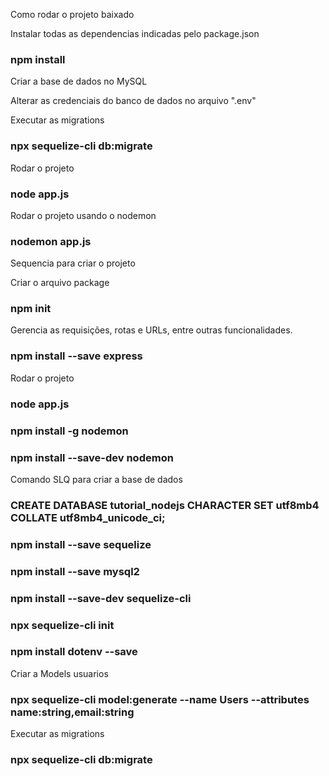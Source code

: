 Como rodar o projeto baixado

Instalar todas as dependencias indicadas pelo package.json

### npm install

Criar a base de dados no MySQL

Alterar as credenciais do banco de dados no arquivo ".env"

Executar as migrations

### npx sequelize-cli db:migrate

Rodar o projeto

### node app.js

Rodar o projeto usando o nodemon

### nodemon app.js

Sequencia para criar o projeto

Criar o arquivo package

### npm init

Gerencia as requisições, rotas e URLs, entre outras funcionalidades.

### npm install --save express

Rodar o projeto

### node app.js

### npm install -g nodemon

### npm install --save-dev nodemon

Comando SLQ para criar a base de dados

### CREATE DATABASE tutorial_nodejs CHARACTER SET utf8mb4 COLLATE utf8mb4_unicode_ci;

### npm install --save sequelize

### npm install --save mysql2

### npm install --save-dev sequelize-cli

### npx sequelize-cli init

### npm install dotenv --save

Criar a Models usuarios

### npx sequelize-cli model:generate --name Users --attributes name:string,email:string

Executar as migrations

### npx sequelize-cli db:migrate
